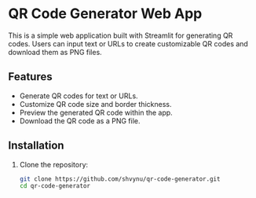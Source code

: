 # QR Code Generator Web App

This is a simple web application built with Streamlit for generating QR codes. Users can input text or URLs to create customizable QR codes and download them as PNG files.

## Features
- Generate QR codes for text or URLs.
- Customize QR code size and border thickness.
- Preview the generated QR code within the app.
- Download the QR code as a PNG file.

## Installation

1. Clone the repository:
   ```bash
   git clone https://github.com/shvynu/qr-code-generator.git
   cd qr-code-generator
